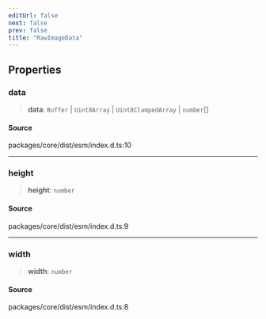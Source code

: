 ```yaml
---
editUrl: false
next: false
prev: false
title: "RawImageData"
---
```


## Properties

### data

> **data**: `Buffer` \| `Uint8Array` \| `Uint8ClampedArray` \| `number`[]

#### Source

packages/core/dist/esm/index.d.ts:10

***

### height

> **height**: `number`

#### Source

packages/core/dist/esm/index.d.ts:9

***

### width

> **width**: `number`

#### Source

packages/core/dist/esm/index.d.ts:8
